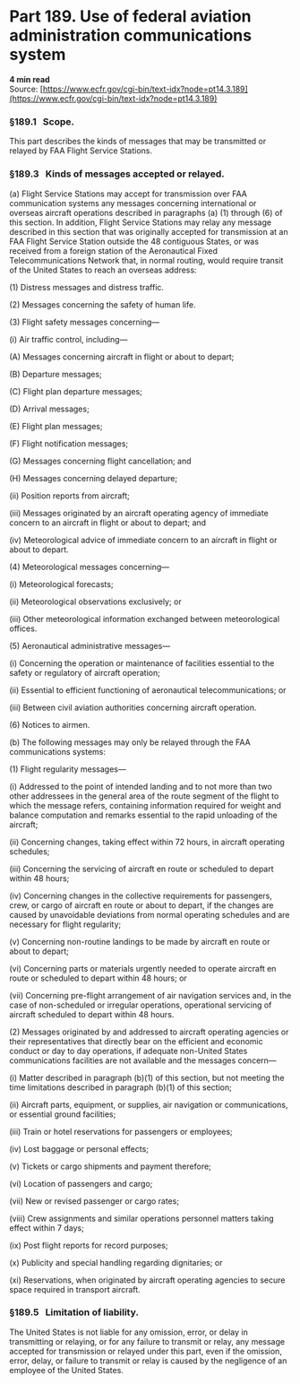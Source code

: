 # Part 189. Use of federal aviation administration communications system
**4 min read**  
Source: [https://www.ecfr.gov/cgi-bin/text-idx?node=pt14.3.189](https://www.ecfr.gov/cgi-bin/text-idx?node=pt14.3.189)

### §189.1   Scope.

This part describes the kinds of messages that may be transmitted or relayed by FAA Flight Service Stations.

### §189.3   Kinds of messages accepted or relayed.

(a) Flight Service Stations may accept for transmission over FAA communication systems any messages concerning international or overseas aircraft operations described in paragraphs (a) (1) through (6) of this section. In addition, Flight Service Stations may relay any message described in this section that was originally accepted for transmission at an FAA Flight Service Station outside the 48 contiguous States, or was received from a foreign station of the Aeronautical Fixed Telecommunications Network that, in normal routing, would require transit of the United States to reach an overseas address:

(1) Distress messages and distress traffic.

(2) Messages concerning the safety of human life.

(3) Flight safety messages concerning—

(i) Air traffic control, including—

(A) Messages concerning aircraft in flight or about to depart;

(B) Departure messages;

(C) Flight plan departure messages;

(D) Arrival messages;

(E) Flight plan messages;

(F) Flight notification messages;

(G) Messages concerning flight cancellation; and

(H) Messages concerning delayed departure;

(ii) Position reports from aircraft;

(iii) Messages originated by an aircraft operating agency of immediate concern to an aircraft in flight or about to depart; and

(iv) Meteorological advice of immediate concern to an aircraft in flight or about to depart.

(4) Meteorological messages concerning—

(i) Meteorological forecasts;

(ii) Meteorological observations exclusively; or

(iii) Other meteorological information exchanged between meteorological offices.

(5) Aeronautical administrative messages—

(i) Concerning the operation or maintenance of facilities essential to the safety or regulatory of aircraft operation;

(ii) Essential to efficient functioning of aeronautical telecommunications; or

(iii) Between civil aviation authorities concerning aircraft operation.

(6) Notices to airmen.

(b) The following messages may only be relayed through the FAA communications systems:

(1) Flight regularity messages—

(i) Addressed to the point of intended landing and to not more than two other addressees in the general area of the route segment of the flight to which the message refers, containing information required for weight and balance computation and remarks essential to the rapid unloading of the aircraft;

(ii) Concerning changes, taking effect within 72 hours, in aircraft operating schedules;

(iii) Concerning the servicing of aircraft en route or scheduled to depart within 48 hours;

(iv) Concerning changes in the collective requirements for passengers, crew, or cargo of aircraft en route or about to depart, if the changes are caused by unavoidable deviations from normal operating schedules and are necessary for flight regularity;

(v) Concerning non-routine landings to be made by aircraft en route or about to depart;

(vi) Concerning parts or materials urgently needed to operate aircraft en route or scheduled to depart within 48 hours; or

(vii) Concerning pre-flight arrangement of air navigation services and, in the case of non-scheduled or irregular operations, operational servicing of aircraft scheduled to depart within 48 hours.

(2) Messages originated by and addressed to aircraft operating agencies or their representatives that directly bear on the efficient and economic conduct or day to day operations, if adequate non-United States communications facilities are not available and the messages concern—

(i) Matter described in paragraph (b)(1) of this section, but not meeting the time limitations described in paragraph (b)(1) of this section;

(ii) Aircraft parts, equipment, or supplies, air navigation or communications, or essential ground facilities;

(iii) Train or hotel reservations for passengers or employees;

(iv) Lost baggage or personal effects;

(v) Tickets or cargo shipments and payment therefore;

(vi) Location of passengers and cargo;

(vii) New or revised passenger or cargo rates;

(viii) Crew assignments and similar operations personnel matters taking effect within 7 days;

(ix) Post flight reports for record purposes;

(x) Publicity and special handling regarding dignitaries; or

(xi) Reservations, when originated by aircraft operating agencies to secure space required in transport aircraft.

### §189.5   Limitation of liability.

The United States is not liable for any omission, error, or delay in transmitting or relaying, or for any failure to transmit or relay, any message accepted for transmission or relayed under this part, even if the omission, error, delay, or failure to transmit or relay is caused by the negligence of an employee of the United States.